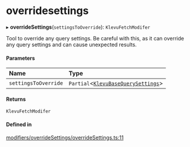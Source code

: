 # overridesettings
      
▸ **overrideSettings**(`settingsToOverride`): `KlevuFetchModifer`

Tool to override any query settings. Be careful with this, as it can override any query settings and can cause unexpected results.

#### Parameters

| Name | Type |
| :------ | :------ |
| `settingsToOverride` | `Partial`<[`KlevuBaseQuerySettings`](klevubasequerysettings.md)\> |

#### Returns

`KlevuFetchModifer`

#### Defined in

[modifiers/overrideSettings/overrideSettings.ts:11](https://github.com/klevultd/frontend-sdk/blob/1b37b18/packages/klevu-core/src/modifiers/overrideSettings/overrideSettings.ts#L11)

